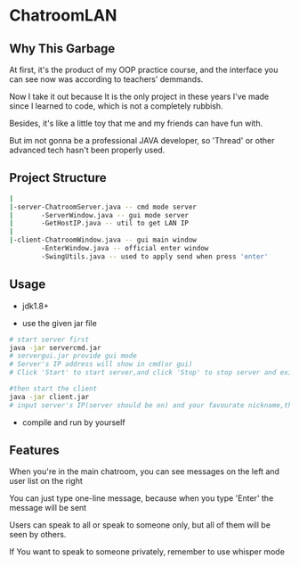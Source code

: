 # ChatroomLAN
## Why This Garbage
At first, it's the product of my OOP practice course, and the interface you can see now was according to teachers' demmands.

Now I take it out because It is the only project in these years I've made since I learned to code, which is not a completely rubbish.

Besides, it's like a little toy that me and my friends can have fun with.

But im not gonna be a professional JAVA developer, so 'Thread' or other advanced tech hasn't been properly used.
## Project Structure
```bash
|
|-server-ChatroomServer.java -- cmd mode server
|       -ServerWindow.java -- gui mode server
|       -GetHostIP.java -- util to get LAN IP 
|
|-client-ChatroomWindow.java -- gui main window
        -EnterWindow.java -- official enter window
        -SwingUtils.java -- used to apply send when press 'enter'
```
## Usage
+ jdk1.8+
- use the given jar file
```bash
# start server first
java -jar servercmd.jar 
# servergui.jar provide gui mode
# Server's IP address will show in cmd(or gui)
# Click 'Start' to start server,and click 'Stop' to stop server and exit directly

#then start the client
java -jar client.jar
# input server's IP(server should be on) and your favourate nickname,then you can enter chatroom

```
- compile and run by yourself

## Features
When you're in the main chatroom, you can see messages on the left and user list on the right

You can just type one-line message, because when you type 'Enter' the message will be sent

Users can speak to all or speak to someone only, but all of them will be seen by others.

If You want to speak to someone privately, remember to use whisper mode
